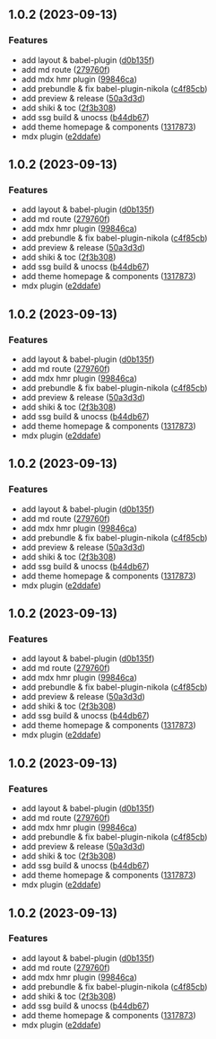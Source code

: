 ## 1.0.2 (2023-09-13)


### Features

* add layout & babel-plugin ([d0b135f](https://github.com/nikojxie/nikola/commit/d0b135fb04605abc54d955c3e67d2c8a52435316))
* add md route ([279760f](https://github.com/nikojxie/nikola/commit/279760fb73e1285d0b5591785b8adc9606a5a01e))
* add mdx hmr plugin ([99846ca](https://github.com/nikojxie/nikola/commit/99846cac943a1955007b1514c826113ba7c795c6))
* add prebundle & fix babel-plugin-nikola ([c4f85cb](https://github.com/nikojxie/nikola/commit/c4f85cb19b646c7ae7fc0e7193804d36dd7c8530))
* add preview & release ([50a3d3d](https://github.com/nikojxie/nikola/commit/50a3d3d25f52ca555cc30944119b59d562814bfc))
* add shiki & toc ([2f3b308](https://github.com/nikojxie/nikola/commit/2f3b308de9b989421c55822f21e023942726e808))
* add ssg build & unocss ([b44db67](https://github.com/nikojxie/nikola/commit/b44db67a1809d933fd8fcc77a9d5fc6ae1af6ac8))
* add theme homepage & components ([1317873](https://github.com/nikojxie/nikola/commit/1317873d7d5507a756c85de621ac568634bf2ddf))
* mdx plugin ([e2ddafe](https://github.com/nikojxie/nikola/commit/e2ddafefa6068d72dba7a3a2cf2b95a71879d21c))



## 1.0.2 (2023-09-13)


### Features

* add layout & babel-plugin ([d0b135f](https://github.com/nikojxie/nikola/commit/d0b135fb04605abc54d955c3e67d2c8a52435316))
* add md route ([279760f](https://github.com/nikojxie/nikola/commit/279760fb73e1285d0b5591785b8adc9606a5a01e))
* add mdx hmr plugin ([99846ca](https://github.com/nikojxie/nikola/commit/99846cac943a1955007b1514c826113ba7c795c6))
* add prebundle & fix babel-plugin-nikola ([c4f85cb](https://github.com/nikojxie/nikola/commit/c4f85cb19b646c7ae7fc0e7193804d36dd7c8530))
* add preview & release ([50a3d3d](https://github.com/nikojxie/nikola/commit/50a3d3d25f52ca555cc30944119b59d562814bfc))
* add shiki & toc ([2f3b308](https://github.com/nikojxie/nikola/commit/2f3b308de9b989421c55822f21e023942726e808))
* add ssg build & unocss ([b44db67](https://github.com/nikojxie/nikola/commit/b44db67a1809d933fd8fcc77a9d5fc6ae1af6ac8))
* add theme homepage & components ([1317873](https://github.com/nikojxie/nikola/commit/1317873d7d5507a756c85de621ac568634bf2ddf))
* mdx plugin ([e2ddafe](https://github.com/nikojxie/nikola/commit/e2ddafefa6068d72dba7a3a2cf2b95a71879d21c))



## 1.0.2 (2023-09-13)


### Features

* add layout & babel-plugin ([d0b135f](https://github.com/nikojxie/nikola/commit/d0b135fb04605abc54d955c3e67d2c8a52435316))
* add md route ([279760f](https://github.com/nikojxie/nikola/commit/279760fb73e1285d0b5591785b8adc9606a5a01e))
* add mdx hmr plugin ([99846ca](https://github.com/nikojxie/nikola/commit/99846cac943a1955007b1514c826113ba7c795c6))
* add prebundle & fix babel-plugin-nikola ([c4f85cb](https://github.com/nikojxie/nikola/commit/c4f85cb19b646c7ae7fc0e7193804d36dd7c8530))
* add preview & release ([50a3d3d](https://github.com/nikojxie/nikola/commit/50a3d3d25f52ca555cc30944119b59d562814bfc))
* add shiki & toc ([2f3b308](https://github.com/nikojxie/nikola/commit/2f3b308de9b989421c55822f21e023942726e808))
* add ssg build & unocss ([b44db67](https://github.com/nikojxie/nikola/commit/b44db67a1809d933fd8fcc77a9d5fc6ae1af6ac8))
* add theme homepage & components ([1317873](https://github.com/nikojxie/nikola/commit/1317873d7d5507a756c85de621ac568634bf2ddf))
* mdx plugin ([e2ddafe](https://github.com/nikojxie/nikola/commit/e2ddafefa6068d72dba7a3a2cf2b95a71879d21c))



## 1.0.2 (2023-09-13)


### Features

* add layout & babel-plugin ([d0b135f](https://github.com/nikojxie/nikola/commit/d0b135fb04605abc54d955c3e67d2c8a52435316))
* add md route ([279760f](https://github.com/nikojxie/nikola/commit/279760fb73e1285d0b5591785b8adc9606a5a01e))
* add mdx hmr plugin ([99846ca](https://github.com/nikojxie/nikola/commit/99846cac943a1955007b1514c826113ba7c795c6))
* add prebundle & fix babel-plugin-nikola ([c4f85cb](https://github.com/nikojxie/nikola/commit/c4f85cb19b646c7ae7fc0e7193804d36dd7c8530))
* add preview & release ([50a3d3d](https://github.com/nikojxie/nikola/commit/50a3d3d25f52ca555cc30944119b59d562814bfc))
* add shiki & toc ([2f3b308](https://github.com/nikojxie/nikola/commit/2f3b308de9b989421c55822f21e023942726e808))
* add ssg build & unocss ([b44db67](https://github.com/nikojxie/nikola/commit/b44db67a1809d933fd8fcc77a9d5fc6ae1af6ac8))
* add theme homepage & components ([1317873](https://github.com/nikojxie/nikola/commit/1317873d7d5507a756c85de621ac568634bf2ddf))
* mdx plugin ([e2ddafe](https://github.com/nikojxie/nikola/commit/e2ddafefa6068d72dba7a3a2cf2b95a71879d21c))



## 1.0.2 (2023-09-13)


### Features

* add layout & babel-plugin ([d0b135f](https://github.com/nikojxie/nikola/commit/d0b135fb04605abc54d955c3e67d2c8a52435316))
* add md route ([279760f](https://github.com/nikojxie/nikola/commit/279760fb73e1285d0b5591785b8adc9606a5a01e))
* add mdx hmr plugin ([99846ca](https://github.com/nikojxie/nikola/commit/99846cac943a1955007b1514c826113ba7c795c6))
* add prebundle & fix babel-plugin-nikola ([c4f85cb](https://github.com/nikojxie/nikola/commit/c4f85cb19b646c7ae7fc0e7193804d36dd7c8530))
* add preview & release ([50a3d3d](https://github.com/nikojxie/nikola/commit/50a3d3d25f52ca555cc30944119b59d562814bfc))
* add shiki & toc ([2f3b308](https://github.com/nikojxie/nikola/commit/2f3b308de9b989421c55822f21e023942726e808))
* add ssg build & unocss ([b44db67](https://github.com/nikojxie/nikola/commit/b44db67a1809d933fd8fcc77a9d5fc6ae1af6ac8))
* add theme homepage & components ([1317873](https://github.com/nikojxie/nikola/commit/1317873d7d5507a756c85de621ac568634bf2ddf))
* mdx plugin ([e2ddafe](https://github.com/nikojxie/nikola/commit/e2ddafefa6068d72dba7a3a2cf2b95a71879d21c))



## 1.0.2 (2023-09-13)


### Features

* add layout & babel-plugin ([d0b135f](https://github.com/nikojxie/nikola/commit/d0b135fb04605abc54d955c3e67d2c8a52435316))
* add md route ([279760f](https://github.com/nikojxie/nikola/commit/279760fb73e1285d0b5591785b8adc9606a5a01e))
* add mdx hmr plugin ([99846ca](https://github.com/nikojxie/nikola/commit/99846cac943a1955007b1514c826113ba7c795c6))
* add prebundle & fix babel-plugin-nikola ([c4f85cb](https://github.com/nikojxie/nikola/commit/c4f85cb19b646c7ae7fc0e7193804d36dd7c8530))
* add preview & release ([50a3d3d](https://github.com/nikojxie/nikola/commit/50a3d3d25f52ca555cc30944119b59d562814bfc))
* add shiki & toc ([2f3b308](https://github.com/nikojxie/nikola/commit/2f3b308de9b989421c55822f21e023942726e808))
* add ssg build & unocss ([b44db67](https://github.com/nikojxie/nikola/commit/b44db67a1809d933fd8fcc77a9d5fc6ae1af6ac8))
* add theme homepage & components ([1317873](https://github.com/nikojxie/nikola/commit/1317873d7d5507a756c85de621ac568634bf2ddf))
* mdx plugin ([e2ddafe](https://github.com/nikojxie/nikola/commit/e2ddafefa6068d72dba7a3a2cf2b95a71879d21c))



## 1.0.2 (2023-09-13)

### Features

- add layout & babel-plugin ([d0b135f](https://github.com/nikojxie/nikola/commit/d0b135fb04605abc54d955c3e67d2c8a52435316))
- add md route ([279760f](https://github.com/nikojxie/nikola/commit/279760fb73e1285d0b5591785b8adc9606a5a01e))
- add mdx hmr plugin ([99846ca](https://github.com/nikojxie/nikola/commit/99846cac943a1955007b1514c826113ba7c795c6))
- add prebundle & fix babel-plugin-nikola ([c4f85cb](https://github.com/nikojxie/nikola/commit/c4f85cb19b646c7ae7fc0e7193804d36dd7c8530))
- add shiki & toc ([2f3b308](https://github.com/nikojxie/nikola/commit/2f3b308de9b989421c55822f21e023942726e808))
- add ssg build & unocss ([b44db67](https://github.com/nikojxie/nikola/commit/b44db67a1809d933fd8fcc77a9d5fc6ae1af6ac8))
- add theme homepage & components ([1317873](https://github.com/nikojxie/nikola/commit/1317873d7d5507a756c85de621ac568634bf2ddf))
- mdx plugin ([e2ddafe](https://github.com/nikojxie/nikola/commit/e2ddafefa6068d72dba7a3a2cf2b95a71879d21c))
